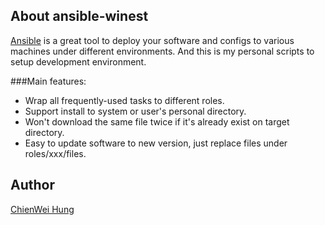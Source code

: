 ## About ansible-winest

[Ansible](https://www.ansible.com/) is a great tool to deploy your software and configs
to various machines under different environments. And this is my personal scripts to
setup development environment.



###Main features:
- Wrap all frequently-used tasks to different roles.
- Support install to system or user's personal directory.
- Won't download the same file twice if it's already exist on target directory.
- Easy to update software to new version, just replace files under roles/xxx/files.



## Author
[ChienWei Hung](https://www.linkedin.com/profile/view?id=351402223)
